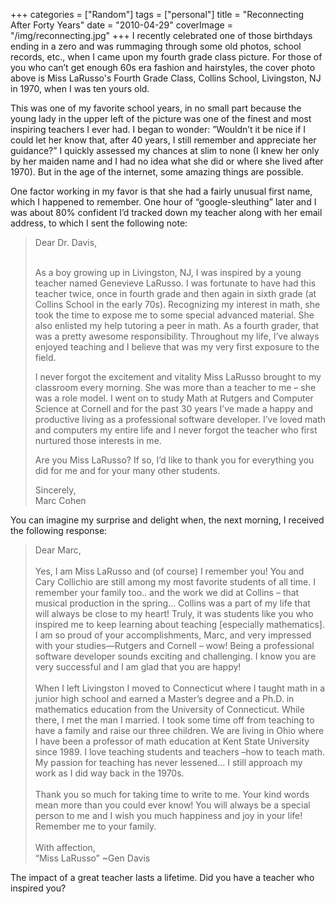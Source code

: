 +++
categories = ["Random"]
tags = ["personal"]
title = "Reconnecting After Forty Years"
date = "2010-04-29"
coverImage = "/img/reconnecting.jpg"
+++
I recently celebrated one of those birthdays ending in a zero and was rummaging through some old photos, school records, etc., when I came upon my fourth grade class picture. For those of you who can’t get enough 60s era fashion and hairstyles, the cover photo above is Miss LaRusso's Fourth Grade Class, Collins School, Livingston, NJ in 1970, when I was ten yours old.

<!--more-->

This was one of my favorite school years, in no small part because the young lady in the upper left of the picture was one of the finest and most inspiring teachers I ever had. I began to wonder:  ”Wouldn’t it be nice if I could let her know that, after 40 years, I still remember and appreciate her guidance?” I quickly assessed my chances at slim to none (I knew her only by her maiden name and I had no idea what she did or where she lived after 1970). But in the age of the internet, some amazing things are possible.

One factor working in my favor is that she had a fairly unusual first name, which I happened to remember. One hour of “google-sleuthing” later and I was about 80% confident I’d tracked down my teacher along with her email address, to which I sent the following note:

> Dear Dr. Davis,  
>   
>
> As a boy growing up in Livingston, NJ, I was inspired by a young teacher named Genevieve LaRusso. I was fortunate to have had this teacher twice, once in fourth grade and then again in sixth grade (at Collins School in the early 70s). Recognizing my interest in math, she took the time to expose me to some special advanced material. She also enlisted my help tutoring a peer in math. As a fourth grader, that was a pretty awesome responsibility. Throughout my life, I’ve always enjoyed teaching and I believe that was my very first exposure to the field.
>   
>
> I never forgot the excitement and vitality Miss LaRusso brought to my classroom every morning. She was more than a teacher to me – she was a role model. I went on to study Math at Rutgers and Computer Science at Cornell and for the past 30 years I’ve made a happy and productive living as a professional software developer. I’ve loved math and computers my entire life and I never forgot the teacher who first nurtured those interests in me.
>   
>
> Are you Miss LaRusso? If so, I’d like to thank you for everything you did for me and for your many other students.
>
> Sincerely,  
> Marc Cohen

You can imagine my surprise and delight when, the next morning, I received the following response:

> Dear Marc,  
>   
> Yes, I am Miss LaRusso and (of course) I remember you! You and Cary Collichio are still among my most favorite students of all time. I remember your family too.. and the work we did at Collins – that musical production in the spring…    Collins was a part of my life that will always be close to my heart!  Truly, it was students like you who inspired me to keep learning about teaching [especially mathematics]. I am so proud of your accomplishments, Marc, and very impressed with your studies—Rutgers and Cornell – wow! Being a professional software developer sounds exciting and challenging. I know you are very successful  and  I am glad that you are happy!
>   
>   
> When I left Livingston I moved to Connecticut where I taught math in a junior high school and earned a Master’s degree and a Ph.D. in mathematics education from the University of Connecticut. While there, I met the man I married.  I took some time off from teaching to have a family and raise our three children.  We are living in Ohio where I have been a professor of math education at Kent State University since 1989. I love teaching students and teachers –how to teach math. My passion for teaching has never lessened… I still approach my work as I did way back in the 1970s.
>   
>   
> Thank you so much for taking time to write to me. Your kind words mean more than you could ever know!  You will always be a special person to me and I wish you much happiness and joy in your life! Remember me to your family.
>   
>   
> With affection,  
> “Miss LaRusso” ~Gen Davis

The impact of a great teacher lasts a lifetime. Did you have a teacher who inspired you?

